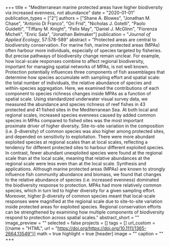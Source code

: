 +++
title = "Mediterranean marine protected areas have higher biodiversity via increased evenness, not abundance"
date = "2020-01-01"
publication_types = ["2"]
authors = ["Shane A. Blowes", "Jonathan M. Chase", "Antonio Di Franco", "Ori Frid", "Nicholas J. Gotelli", "Paolo Guidetti", "Tiffany M. Knight", "Felix May", "Daniel J. McGlinn", "Fiorenza Micheli", "Enric Sala", "Jonathan Belmaker"]
publication = "_Journal of Applied Ecology_, 57:578-589"
abstract = "Protected areas are central to biodiversity conservation. For marine fish, marine protected areas (MPAs) often harbour more individuals, especially of species targeted by fisheries. But precise pathways of biodiversity change remain unclear. For example, how local-scale responses combine to affect regional biodiversity, important for managing spatial networks of MPAs, is not well known. Protection potentially influences three components of fish assemblages that determine how species accumulate with sampling effort and spatial scale: the total number of individuals, the relative abundance of species and within-species aggregation. Here, we examined the contributions of each component to species richness changes inside MPAs as a function of spatial scale. Using standardized underwater visual survey data, we measured the abundance and species richness of reef fishes in 43 protected and 41 fished sites in the Mediterranean Sea. At both local and regional scales, increased species evenness caused by added common species in MPAs compared to fished sites was the most important proximate driver of higher diversity. Site-to-site variation in the composition (i.e. β-diversity) of common species was also higher among protected sites, and depended on sensitivity to exploitation. There were more abundant exploited species at regional scales than at local scales, reflecting a tendency for different protected sites to harbour different exploited species. In contrast, fewer abundant unexploited species were found at the regional scale than at the local scale, meaning that relative abundances at the regional scale were less even than at the local scale. Synthesis and applications. Although marine protected areas (MPAs) are known to strongly influence fish community abundance and biomass, we found that changes to the relative abundance of species (i.e. increased evenness) dominated the biodiversity response to protection. MPAs had more relatively common species, which in turn led to higher diversity for a given sampling effort. Moreover, higher β-diversity of common species meant that local-scale responses were magnified at the regional scale due to site-to-site variation inside protected areas for exploited species. Regional conservation efforts can be strengthened by examining how multiple components of biodiversity respond to protection across spatial scales."
abstract_short = ""
image_preview = ""
selected = false
projects = []
tags = []
url_custom = [{name = "HTML", url = "https://doi.org/https://doi.org/10.1111/1365-2664.13549"}]
math = true
highlight = true
[header]
image = ""
caption = ""
+++
